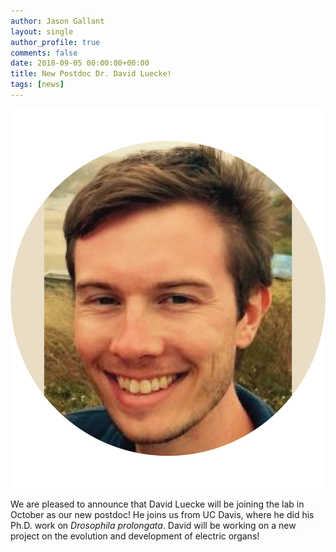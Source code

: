 ```yaml
---
author: Jason Gallant
layout: single
author_profile: true
comments: false
date: 2018-09-05 00:00:00+00:00
title: New Postdoc Dr. David Luecke!
tags: [news]
---
```

![/people/david/](/images/david.png)

We are pleased to announce that David Luecke will be joining the lab in October as our new postdoc!  He joins us from UC Davis, where he did his Ph.D. work on _Drosophila prolongata_.  David will be working on a new project on the evolution and development of electric organs!
